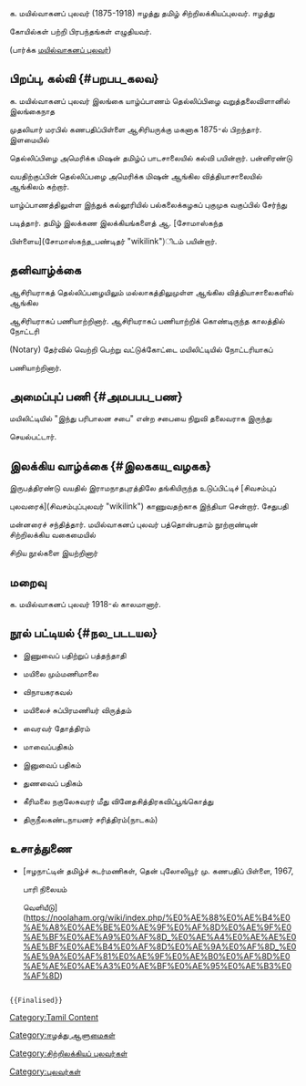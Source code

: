 க. மயில்வாகனப் புலவர் (1875-1918) ஈழத்து தமிழ் சிற்றிலக்கியப்புலவர். ஈழத்து
கோயில்கள் பற்றி பிரபந்தங்கள் எழுதியவர்.

(பார்க்க [மயில்வாகனப் புலவர்](மயில்வாகனப்_புலவர் "wikilink"))

## பிறப்பு, கல்வி {#பறபப_கலவ}

க. மயில்வாகனப் புலவர் இலங்கை யாழ்ப்பாணம் தெல்லிப்பிழை வறுத்தலைவிளானில் இலங்கைநாத
முதலியார் மரபில் கணபதிப்பிள்ளை ஆசிரியருக்கு மகனாக 1875-ல் பிறந்தார். இளமையில்
தெல்லிப்பிழை அமெரிக்க மிஷன் தமிழ்ப் பாடசாலையில் கல்வி பயின்றார். பன்னிரண்டு
வயதிற்குப்பின் தெல்லிப்பழை அமெரிக்க மிஷன் ஆங்கில வித்தியாசாலையில் ஆங்கிலம் கற்றார்.
யாழ்ப்பாணத்திலுள்ள இந்துக் கல்லூரியில் பல்கலைக்கழகப் புகுமுக வகுப்பில் சேர்ந்து
படித்தார். தமிழ் இலக்கண இலக்கியங்களைத் ஆ. [சோமாஸ்கந்த
பிள்ளைய](சோமாஸ்கந்த_பண்டிதர் "wikilink")ிடம் பயின்றார்.

## தனிவாழ்க்கை

ஆசிரியராகத் தெல்லிப்பழையிலும் மல்லாகத்திலுமுள்ள ஆங்கில வித்தியாசாலைகளில் ஆங்கில
ஆசிரியராகப் பணியாற்றினார். ஆசிரியராகப் பணியாற்றிக் கொண்டிருந்த காலத்தில் நோட்டரி
(Notary) தேர்வில் வெற்றி பெற்று வட்டுக்கோட்டை மயிலிட்டியில் நோட்டரியாகப்
பணியாற்றினார்.

## அமைப்புப் பணி {#அமபபப_பண}

மயிலிட்டியில் \"இந்து பரிபாலன சபை\" என்ற சபையை நிறுவி தலைவராக இருந்து
செயல்பட்டார்.

## இலக்கிய வாழ்க்கை {#இலககய_வழகக}

இருபத்திரண்டு வயதில் இராமநாதபுரத்திலே தங்கியிருந்த உடுப்பிட்டிச் [சிவசம்புப்
புலவரைக்](சிவசம்புப்புலவர் "wikilink") காணுவதற்காக இந்தியா சென்றார். சேதுபதி
மன்னரைச் சந்தித்தார். மயில்வாகனப் புலவர் பத்தொன்பதாம் நூற்றாண்டின் சிற்றிலக்கிய வகைமையில்
சிறிய நூல்களை இயற்றினார்

## மறைவு

க. மயில்வாகனப் புலவர் 1918-ல் காலமானார்.

## நூல் பட்டியல் {#நல_படடயல}

-   இணுவைப் பதிற்றுப் பத்தந்தாதி
-   மயிலை மும்மணிமாலை
-   விநாயகரகவல்
-   மயிலைச் சுப்பிரமணியர் விருத்தம்
-   வைரவர் தோத்திரம்
-   மாவைப்பதிகம்
-   இனுவைப் பதிகம்
-   துணவைப் பதிகம்
-   கீரிமலை நகுலேசுவரர் மீது வினேதசித்திரகவிப்பூங்கொத்து
-   திருநீலகண்டநாயனர் சரித்திரம்(நாடகம்)

## உசாத்துணை

-   [ஈழநாட்டின் தமிழ்ச் சுடர்மணிகள், தென் புலோலியூர் மு. கணபதிப் பிள்ளை, 1967,
    பாரி நிலையம்
    வெளியீடு](https://noolaham.org/wiki/index.php/%E0%AE%88%E0%AE%B4%E0%AE%A8%E0%AE%BE%E0%AE%9F%E0%AF%8D%E0%AE%9F%E0%AE%BF%E0%AE%A9%E0%AF%8D_%E0%AE%A4%E0%AE%AE%E0%AE%BF%E0%AE%B4%E0%AF%8D%E0%AE%9A%E0%AF%8D_%E0%AE%9A%E0%AF%81%E0%AE%9F%E0%AE%B0%E0%AF%8D%E0%AE%AE%E0%AE%A3%E0%AE%BF%E0%AE%95%E0%AE%B3%E0%AF%8D)

```{=mediawiki}
{{Finalised}}
```
[Category:Tamil Content](Category:Tamil_Content "wikilink")
[Category:ஈழத்து ஆளுமைகள்](Category:ஈழத்து_ஆளுமைகள் "wikilink")
[Category:சிற்றிலக்கியப் புலவர்கள்](Category:சிற்றிலக்கியப்_புலவர்கள் "wikilink")
[Category:புலவர்கள்](Category:புலவர்கள் "wikilink")
